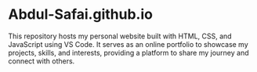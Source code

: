 # Abdul-Safai.github.io
This repository hosts my personal website built with HTML, CSS, and JavaScript using VS Code. It serves as an online portfolio to showcase my projects, skills, and interests, providing a platform to share my journey and connect with others.
